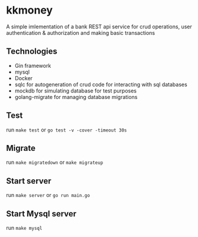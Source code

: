 # kkmoney
A simple imlementation of a bank REST api service for crud operations, user authentication & authorization and making basic transactions 

## Technologies
- Gin framework
- mysql
- Docker
- sqlc for autogeneration of crud code for interacting with sql databases
- mockdb for simulating database for test purposes
- golang-migrate for managing database migrations

## Test
run `make test` or `go test -v -cover -timeout 30s`

## Migrate
run `make migratedown` or `make migrateup`

## Start server
run `make server` or `go run main.go`

## Start Mysql server
run `make mysql`
